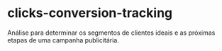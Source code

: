 # clicks-conversion-tracking
Análise para determinar os segmentos de clientes ideais e as próximas etapas de uma campanha publicitária.
